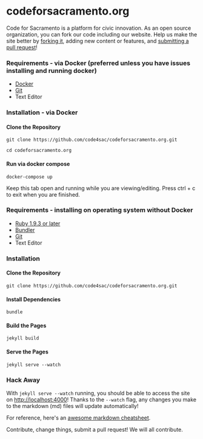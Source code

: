 codeforsacramento.org
=====================

Code for Sacramento is a platform for civic innovation. As an open source organization, you can fork our code including our website. Help us make the site better by [forking it](https://help.github.com/articles/fork-a-repo/), adding new content or features, and [submitting a pull request](https://help.github.com/articles/creating-a-pull-request/)!

### Requirements - via Docker (preferred unless you have issues installing and running docker)
* [Docker](https://docs.docker.com/install/)
* [Git](https://git-scm.com/downloads)
* Text Editor

### Installation - via Docker

#### Clone the Repository
`git clone https://github.com/code4sac/codeforsacramento.org.git`

`cd codeforsacramento.org`

#### Run via docker compose
`docker-compose up`

Keep this tab open and running while you are viewing/editing.  Press ctrl + c to exit when you are finished.


### Requirements - installing on operating system without Docker
* [Ruby 1.9.3 or later](https://www.ruby-lang.org/en/documentation/installation/)
* [Bundler](http://bundler.io/)
* [Git](https://git-scm.com/downloads)
* Text Editor

### Installation

#### Clone the Repository
`git clone https://github.com/code4sac/codeforsacramento.org.git`

#### Install Dependencies
`bundle`

#### Build the Pages
`jekyll build`

#### Serve the Pages
`jekyll serve --watch`

### Hack Away

With `jekyll serve --watch` running, you should be able to access the site on [http://localhost:4000](http://localhost:4000)! Thanks to the `--watch` flag, any changes you make to the markdown (md) files will update automatically! 

For reference, here's an [awesome markdown cheatsheet](https://github.com/adam-p/markdown-here/wiki/Markdown-Cheatsheet).

Contribute, change things, submit a pull request! We will all contribute.
